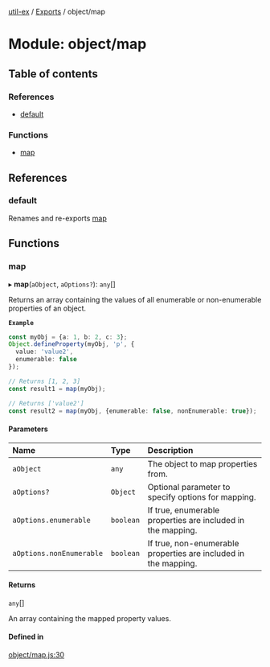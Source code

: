 [util-ex](../README.md) / [Exports](../modules.md) / object/map

# Module: object/map

## Table of contents

### References

- [default](object_map.md#default)

### Functions

- [map](object_map.md#map)

## References

### default

Renames and re-exports [map](object_map.md#map)

## Functions

### map

▸ **map**(`aObject`, `aOptions?`): `any`[]

Returns an array containing the values of all enumerable or non-enumerable properties of an object.

**`Example`**

```ts
const myObj = {a: 1, b: 2, c: 3};
Object.defineProperty(myObj, 'p', {
  value: 'value2',
  enumerable: false
});

// Returns [1, 2, 3]
const result1 = map(myObj);

// Returns ['value2']
const result2 = map(myObj, {enumerable: false, nonEnumerable: true});
```

#### Parameters

| Name | Type | Description |
| :------ | :------ | :------ |
| `aObject` | `any` | The object to map properties from. |
| `aOptions?` | `Object` | Optional parameter to specify options for mapping. |
| `aOptions.enumerable` | `boolean` | If true, enumerable properties are included in the mapping. |
| `aOptions.nonEnumerable` | `boolean` | If true, non-enumerable properties are included in the mapping. |

#### Returns

`any`[]

An array containing the mapped property values.

#### Defined in

[object/map.js:30](https://github.com/snowyu/util-ex.js/blob/b4dc093/src/object/map.js#L30)
